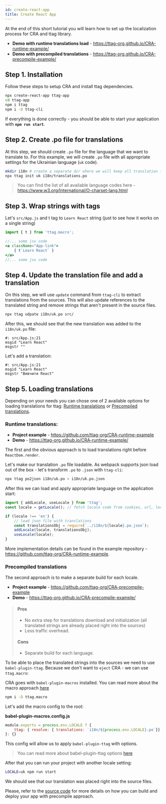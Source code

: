 ```yaml
---
id: create-react-app
title: Create React App
---
```


At the end of this short tutorial you will learn how to set up the localization process for CRA and ttag library.

* **Demo with runtime translations load** - https://ttag-org.github.io/CRA-runtime-example/
* **Demo with precompiled translations** - https://ttag-org.github.io/CRA-precompile-example/

## Step 1. Installation
Follow these steps to setup CRA and install ttag dependencies.

```bash
npx create-react-app ttag-app
cd ttag-app
npm i ttag
npm i -D ttag-cli
```

If everything is done correctly - you should be able to start your application with **`npm run start`**.

## Step 2. Create .po file for translations
At this step, we should create `.po` file for the language that we want to translate to.
For this example, we will create `.po` file with all appropriate settings for the Ukrainian language (`uk` code).

```bash
mkdir i18n # create a separate dir where we will keep all translation files
npx ttag init uk i18n/translations.po
```

> You can find the list of all available language codes here - https://www.w3.org/International/O-charset-lang.html


## Step 3. Wrap strings with tags
Let's `src/App.js` and t tag to `Learn React` string (just to see how it works on a single string)

```jsx
import { t } from 'ttag.macro';

//... some jsx code
<a className="App-link">
    { t`Learn React` }
</a>
//... some jsx code
```

## Step 4. Update the translation file and add a translation
On this step, we will use `update` command from `ttag-cli` to extract translations from the sources. This will also update references to the translated string and remove strings that aren't present in the source files.

```bash
npx ttag udpate i18n/uk.po src/
```

After this, we should see that the new translation was added to the `i18n/uk.po` file:

```po
#: src/App.js:21
msgid "Learn React"
msgstr ""
```

Let's add a translation:

```po
#: src/App.js:21
msgid "Learn React"
msgstr "Вивчити React"
```

## Step 5. Loading translations
Depending on your needs you can chose one of 2 available options for loading translations for ttag: [Runtime translations](#runtime-translations) or [Precompiled translations](#precompiled-translations).

### Runtime translations:

* **Project example** - https://github.com/ttag-org/CRA-runtime-example
* **Demo** - https://ttag-org.github.io/CRA-runtime-example/

The first and the obvious approach is to load translations right before `ReactDom.render`.

Let's make our translation `.po` file loadable. As webpack supports json load out of the box - let's transform `.po` to `.json` with `ttag-cli`:

```bash
npx ttag po2json i18n/uk.po > i18n/uk.po.json
```

After this we can load and apply appropriate language on the application start:

```js
import { addLocale, useLocale } from 'ttag';
const locale = getLocale(); // fetch locale code from cookies, url, localStorage e.t.c

if (locale !== 'en') {
    // load json file with translations
    const translationsObj = require(`../i18n/${locale}.po.json`);
    addLocale(locale, translationsObj);
    useLocale(locale);
}
```
More implementation details can be found in the example repository - https://github.com/ttag-org/CRA-runtime-example.



### Precompiled translations
The second approach is to make a separate build for each locale.

* **Project example** - https://github.com/ttag-org/CRA-precompile-example
* **Demo** - https://ttag-org.github.io/CRA-precompile-example/

> #### Pros
> * No extra step for translations download and initialization (all translated strings are already placed right into the sources)
> * Less traffic overhead.
> 
> #### Cons
> * Separate build for each language.

To be able to place the translated strings into the sources we need to use `babel-plugin-ttag`. Because we don't want to `eject` CRA - we can use `ttag.macro`:

CRA goes with `babel-plugin-macros` installed. You can read more about the macro approach [here](https://github.com/kentcdodds/babel-plugin-macros)

```bash
npm i -D ttag.macro 
```

Let's add the macro config to the root:

**babel-plugin-macros.config.js**

```js
module.exports = process.env.LOCALE ? {
    ttag: { resolve: { translations: `i18n/${process.env.LOCALE}.po`}}
}: {}
```
This config will allow us to apply `babel-plugin-ttag` with options.

> You can read more about babel-plugin-ttag options [here](/docs/plugin-api.html)

After that you can run your project with another locale setting:

```bash
LOCALE=uk npm run start
```

We should see that our translation was placed right into the source files.

Please, refer to the [source code](https://github.com/ttag-org/CRA-precompile-example) for more details on how you can build and deploy your app with precompile approach.
